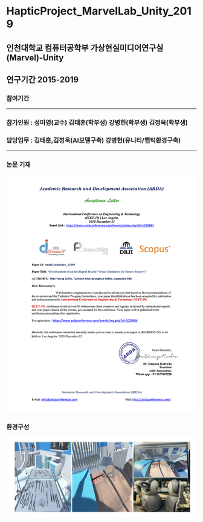 # HapticProject_MarvelLab_Unity_2019
## 인천대학교 컴퓨터공학부 가상현실미디어연구실(Marvel)-Unity 
## 연구기간 2015-2019
### 참여기간 
- - - 
### 참가인원 : 성미영(교수) 김태훈(학부생) 강병헌(학부생) 김정욱(학부생) 
### 담당업무 : 김태훈,김정욱(AI모델구축) 강병헌(유니티/햅틱환경구축)
- - -
### 논문 기재
![src1](https://github.com/HardBird/HapticProject_MarvelLab_Unity_2019/blob/main/images/image00.png?raw=true)
### 환경구성 
![src2](https://github.com/HardBird/HapticProject_MarvelLab_Unity_2019/blob/main/images/image01.png?raw=true)
